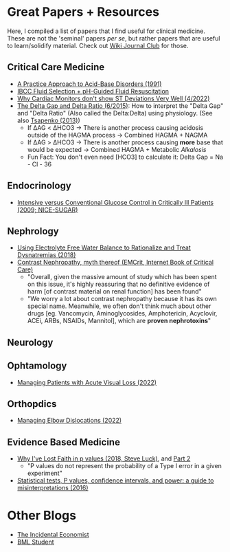 # Great Papers + Resources

Here, I compiled a list of papers that I find useful for clinical medicine. These are not the 'seminal' papers *per se*, but rather papers that are useful to learn/solidify material. Check out [Wiki Journal Club](https://www.wikijournalclub.org/wiki/Main_Page) for those. 

## Critical Care Medicine

- [A Practice Approach to Acid-Base Disorders (1991)](pdfs/papers/A%20Practical%20Approach%20to%20Acid-Base%20Disorders.pdf)
- [IBCC Fluid Selection + pH-Guided Fluid Resuscitation](https://emcrit.org/ibcc/fluid/)
- [Why Cardiac Monitors don't show ST Deviations Very Well (4/2022)](https://hqmeded-ecg.blogspot.com/2022/04/what-do-you-think-when-you-see-st.html?m=1)
- [The Delta Gap and Delta Ratio (6/2015)](https://derangedphysiology.com/main/cicm-primary-exam/required-reading/acid-base-physiology/Chapter%20705/delta-gap-and-delta-ratio): How to interpret the "Delta Gap" and "Delta Ratio" (Also called the Delta:Delta) using physiology. (See also [Tsapenko (2013)](https://www.ncbi.nlm.nih.gov/pmc/articles/PMC3562975/))
	- If ΔAG < ΔHCO3 → There is another process causing acidosis outside of the HAGMA process → Combined HAGMA + NAGMA
	- If ΔAG > ΔHCO3 → There is another process causing **more** base that would be expected → Combined HAGMA + Metabolic *Alkalosis*
	- Fun Fact: You don't even need [HCO3] to calculate it: Delta Gap = Na - Cl - 36

## Endocrinology

- [Intensive versus Conventional Glucose Control in Critically Ill Patients (2009; NICE-SUGAR)](pdfs/papers/Intensive%20versus%20Conventional%20Glucose%20Control%20in%20Critically%20Ill%20Patients.pdf)

## Nephrology

- [Using Electrolyte Free Water Balance to Rationalize and Treat Dysnatremias (2018)](pdfs/papers/Using%20Electrolyte%20Free%20Water%20Balance%20to%20Rationalize%20and%20Treat%20Dysnatremias.pdf)
- [Contrast Nephropathy, myth thereof (EMCrit, Internet Book of Critical Care)](https://emcrit.org/ibcc/contrast/)
	- "Overall, given the massive amount of study which has been spent on this issue, it's highly reassuring that no definitive evidence of harm [of contrast material on renal function] has been found"
	- "We worry a lot about contrast nephropathy because it has its own special name.  Meanwhile, we often don't think much about other drugs [eg. Vancomycin, Aminoglycosides, Amphotericin, Acyclovir, ACEi, ARBs, NSAIDs, Mannitol], which are **proven nephrotoxins**"

## Neurology

## Ophtamology

- [Managing Patients with Acute Visual Loss (2022)](pdfs/papers/Managing%20Patients%20with%20Acute%20Visual%20Loss.pdf)

## Orthopdics

- [Managing Elbow Dislocations (2022)](pdfs/papers/Managing%20Elbow%20Dislocations.pdf)

## Evidence Based Medicine

- [Why I've Lost Faith in p values (2018, Steve Luck)](https://lucklab.ucdavis.edu/blog/2018/4/19/why-i-lost-faith-in-p-values), and [Part 2](https://lucklab.ucdavis.edu/blog/2018/4/28/why-ive-lost-faith-in-p-values-part-2)
	- "P values do not represent the probability of a Type I error in a given experiment"
- [Statistical tests, P values, confidence intervals, and power: a guide to misinterpretations (2016)](pdfs/papers/Statistical%20tests,%20P%20values,%20confidence%20intervals,%20and%20power.pdf)
	

# Other Blogs

- [The Incidental Economist](https://theincidentaleconomist.com/wordpress/)
- [BML Student](https://www.bmj.com/student)